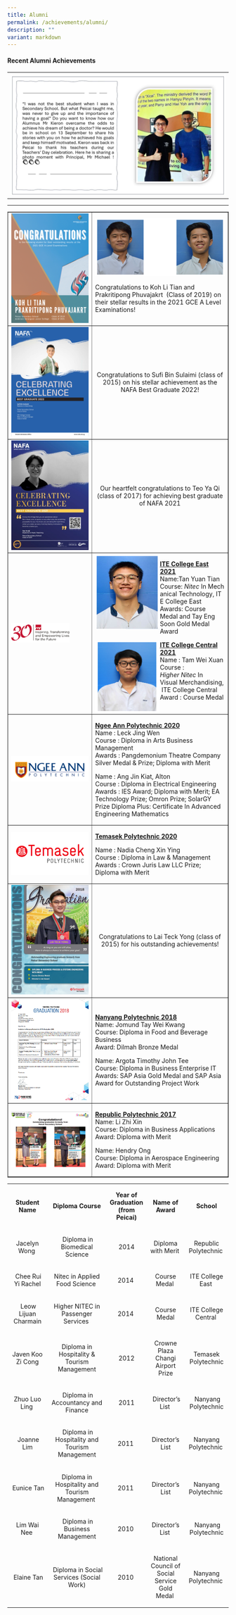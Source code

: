 ```yaml
---
title: Alumni
permalink: /achievements/alumni/
description: ""
variant: markdown
---
```

<h4><strong>Recent Alumni Achievements</strong></h4>
<p></p><p><b>            </b></p>
<table>
<tbody>
<tr>
<th><img src="/images/achieved his goals2.jpg" style="width: 100%;"><br>	
</th>
</tr>
</tbody>
</table><hr>

<table style="border-collapse: collapse; width: 100%;" border="1">
<tbody>
<tr>
<td style="width: 50%;"><img src="/images/al1.png">
</td>
<td style="width: 50%;"><img src="/images/al2.png">
<p>Congratulations to Koh Li Tian and Prakritipong Phuvajakrt&nbsp; (Class of 2019) on their stellar results in the 2021 GCE A Level Examinations!&nbsp;</p>
</td>
</tr>
<tr>
<td style="width: 50%;"><img src="/images/al3.jpg"></td>
<td style="width: 50%; text-align: center;">
<p>Congratulations to Sufi Bin Sulaimi (class of 2015) on his stellar achievement as the NAFA Best Graduate 2022!</p>
</td>
</tr>
<tr>
<td style="width: 50%;"><img src="/images/al4.jpg"></td>
<td style="width: 50%;">
<p style="text-align: center;">Our heartfelt congratulations to Teo Ya Qi (class of 2017) for achieving best graduate of NAFA 2021</p>
</td>
</tr>
<tr>
<td style="width: 50%;"><img style="width: 75%;" src="/images/al5.png"></td>
<td style="width: 50%;">
<img style="width: 50%;" src="/images/al6.png" align="left"><p><strong><u>ITE College East 2021<br></u></strong>Name:Tan Yuan&nbsp;Tian<br>Course:&nbsp;<em>Nitec</em>&nbsp;In&nbsp;Mechanical&nbsp;Technology,&nbsp;ITE College&nbsp;East<br>Awards: Course Medal and Tay Eng Soon Gold Medal Award</p>
<img style="width: 50%;" src="/images/al7.png" align="left">
	<p><strong><u>I</u></strong><strong><u>TE College Central 2021<br></u></strong>Name : Tam&nbsp;Wei&nbsp;Xuan<br>Course : <em>Higher&nbsp;Nitec</em>&nbsp;In Visual&nbsp;Merchandising,&nbsp;ITE&nbsp;College&nbsp;Central<br>Award : Course Medal</p>
</td>
</tr>
<tr>
<td style="width: 50%;"><img src="/images/al8.png"></td>
<td style="width: 50%;">
<p dir="ltr"><span style="text-decoration: underline;"><strong>Ngee Ann Polytechnic 2020</strong></span><br>Name : Leck Jing Wen<br>Course : Diploma in Arts Business Management<br>Awards : Pangdemonium Theatre Company Silver Medal &amp; Prize; Diploma with Merit</p>
<p dir="ltr">Name : Ang Jin Kiat, Alton<br>Course : Diploma in Electrical Engineering<br>Awards : IES Award; Diploma with Merit; EA Technology Prize; Omron Prize; SolarGY Prize Diploma Plus: Certificate In Advanced Engineering Mathematics</p>
</td>
</tr>
<tr>
<td style="width: 50%;"><img src="/images/al9.png"></td>
<td style="width: 50%;">
<p dir="ltr"><span style="text-decoration: underline;"><strong>Temasek Polytechnic 2020</strong></span></p>
<p dir="ltr">Name : Nadia Cheng Xin Ying<br>Course : Diploma in Law &amp; Management<br>Awards : Crown Juris Law LLC Prize; Diploma with Merit</p>
</td>
</tr>
<tr>
<td style="width: 50%;"><img src="/images/al10.jpg"></td>
<td style="width: 50%;">
<p style="text-align: center;">Congratulations to Lai Teck Yong (class of 2015) for his outstanding achievements!</p>
</td>
</tr>
<tr>
<td style="width: 50%;"><img src="/images/al11.png"></td>
<td style="width: 50%;">
<p><strong><u>Nanyang Polytechnic 2018<br></u></strong>Name: Jomund Tay Wei Kwang<br>Course: Diploma in Food and Beverage Business<br>Award:&nbsp;Dilmah Bronze Medal</p>
<p>Name: Argota Timothy John Tee&nbsp;<br>Course: Diploma in Business Enterprise IT<br>Awards: SAP Asia Gold Medal and SAP Asia Award for Outstanding Project Work&nbsp;</p>
</td>
</tr>
<tr>
<td style="width: 50%;"><img src="/images/al12.png"></td>
<td style="width: 50%;">
<p><strong><u>Republic Polytechnic 2017<br></u></strong>Name: Li Zhi Xin<br>Course: Diploma in Business Applications<br>Award: Diploma with Merit</p>
<p>Name: Hendry Ong<br>Course: Diploma in Aerospace Engineering<br>Award: Diploma with Merit</p>
</td>
</tr>
</tbody>
</table>
<table width="671">
<tbody>
<tr>
<td style="text-align: center;" width="133">
<p><strong>Student Name</strong></p>
</td>
<td style="text-align: center;" width="238">
<p><strong>Diploma Course</strong></p>
</td>
<td style="text-align: center;" width="86">
<p><strong>Year of Graduation<br>(from Peicai)</strong></p>
</td>
<td style="text-align: center;" width="94">
<p><strong>Name of Award</strong></p>
</td>
<td style="text-align: center;" width="108">
<p><strong>School</strong></p>
</td>
</tr>
<tr>
<td style="text-align: center;" width="133">
<p>Jacelyn Wong&nbsp;</p>
</td>
<td style="text-align: center;" width="238">
<p>&nbsp;Diploma in Biomedical Science</p>
</td>
<td style="text-align: center;" width="86">
<p>2014</p>
</td>
<td style="text-align: center;" width="94">
<p>Diploma with Merit&nbsp;</p>
</td>
<td style="text-align: center;" width="108">
<p>Republic Polytechnic&nbsp;</p>
</td>
</tr>
<tr>
<td style="text-align: center;" width="133">
<p>&nbsp;Chee Rui Yi Rachel</p>
</td>
<td style="text-align: center;" width="238">
<p>Nitec in Applied Food Science&nbsp;</p>
</td>
<td style="text-align: center;" width="86">
<p>2014&nbsp;</p>
</td>
<td style="text-align: center;" width="94">
<p>Course Medal&nbsp;</p>
</td>
<td style="text-align: center;" width="108">
<p>ITE College East&nbsp;</p>
</td>
</tr>
<tr>
<td style="text-align: center;" width="133">
<p>&nbsp;Leow Lijuan Charmain</p>
</td>
<td style="text-align: center;" width="238">
<p>Higher NITEC in Passenger Services&nbsp;</p>
</td>
<td style="text-align: center;" width="86">
<p>2014&nbsp;</p>
</td>
<td style="text-align: center;" width="94">
<p>Course Medal</p>
</td>
<td style="text-align: center;" width="108">
<p>ITE College Central&nbsp;</p>
</td>
</tr>
<tr>
<td style="text-align: center;" width="133">
<p>Javen Koo Zi Cong</p>
</td>
<td style="text-align: center;" width="238">
<p>Diploma in Hospitality &amp; Tourism Management</p>
</td>
<td style="text-align: center;" width="86">
<p>2012</p>
</td>
<td style="text-align: center;" width="94">
<p>Crowne Plaza Changi Airport Prize</p>
</td>
<td style="text-align: center;" width="108">
<p>Temasek Polytechnic</p>
</td>
</tr>
<tr>
<td style="text-align: center;" width="133">
<p>Zhuo Luo Ling&nbsp;</p>
</td>
<td style="text-align: center;" width="238">
<p>&nbsp;Diploma in Accountancy and Finance</p>
</td>
<td style="text-align: center;" width="86">
<p>2011</p>
</td>
<td style="text-align: center;" width="94">
<p>&nbsp;Director’s List&nbsp;</p>
</td>
<td style="text-align: center;" width="108">
<p>&nbsp;Nanyang Polytechnic</p>
</td>
</tr>
<tr>
<td style="text-align: center;" width="133">
<p>&nbsp;Joanne Lim</p>
</td>
<td style="text-align: center;" width="238">
<p>&nbsp;Diploma in Hospitality and Tourism Management</p>
</td>
<td style="text-align: center;" width="86">
<p>2011&nbsp;</p>
</td>
<td style="text-align: center;" width="94">
<p>Director’s List</p>
</td>
<td style="text-align: center;" width="108">
<p>Nanyang Polytechnic&nbsp;</p>
</td>
</tr>
<tr>
<td style="text-align: center;" width="133">
<p>&nbsp;Eunice Tan</p>
</td>
<td style="text-align: center;" width="238">
<p>Diploma in Hospitality and Tourism Management&nbsp;</p>
</td>
<td style="text-align: center;" width="86">
<p>2011&nbsp;</p>
</td>
<td style="text-align: center;" width="94">
<p>Director’s List</p>
</td>
<td style="text-align: center;" width="108">
<p>Nanyang Polytechnic&nbsp;</p>
</td>
</tr>
<tr>
<td style="text-align: center;" width="133">
<p>Lim Wai Nee&nbsp;</p>
</td>
<td style="text-align: center;" width="238">
<p>&nbsp;Diploma in Business Management</p>
</td>
<td style="text-align: center;" width="86">
<p>2010&nbsp;</p>
</td>
<td style="text-align: center;" width="94">
<p>Director’s List&nbsp;</p>
</td>
<td style="text-align: center;" width="108">
<p>&nbsp;Nanyang Polytechnic</p>
</td>
</tr>
<tr>
<td style="text-align: center;" width="133">
<p>&nbsp;Elaine Tan</p>
</td>
<td style="text-align: center;" width="238">
<p>&nbsp;Diploma in Social Services (Social Work)</p>
</td>
<td style="text-align: center;" width="86">
<p>2010&nbsp;</p>
</td>
<td style="text-align: center;" width="94">
<p>National Council of Social Service Gold Medal&nbsp;</p>
</td>
<td style="text-align: center;" width="108">
<p>Nanyang Polytechnic&nbsp;</p>
</td>
</tr>
</tbody>
</table>